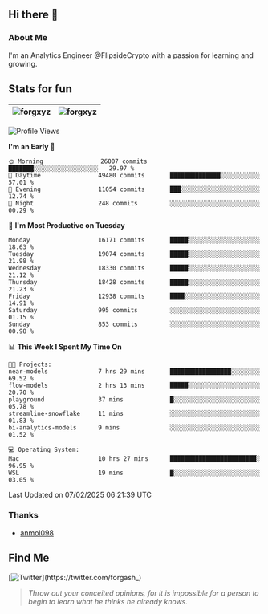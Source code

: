 ## Hi there 👋

### About Me

I'm an Analytics Engineer @FlipsideCrypto with a passion for learning and growing.
  
## Stats for fun

| <img align="center" src="https://github-readme-streak-stats.herokuapp.com/?user=forgxyz&theme=tokyonight" alt="forgxyz" /> | <img align="center" src="https://github-readme-stats.vercel.app/api?username=forgxyz&theme=tokyonight&show_icons=true" alt="forgxyz" /> |
| ------------- |------------- |


<!--START_SECTION:waka-->
![Profile Views](http://img.shields.io/badge/Profile%20Views-0-blue)

**I'm an Early 🐤** 

```text
🌞 Morning                26007 commits       ███████░░░░░░░░░░░░░░░░░░   29.97 % 
🌆 Daytime                49480 commits       ██████████████░░░░░░░░░░░   57.01 % 
🌃 Evening                11054 commits       ███░░░░░░░░░░░░░░░░░░░░░░   12.74 % 
🌙 Night                  248 commits         ░░░░░░░░░░░░░░░░░░░░░░░░░   00.29 % 
```
📅 **I'm Most Productive on Tuesday** 

```text
Monday                   16171 commits       █████░░░░░░░░░░░░░░░░░░░░   18.63 % 
Tuesday                  19074 commits       █████░░░░░░░░░░░░░░░░░░░░   21.98 % 
Wednesday                18330 commits       █████░░░░░░░░░░░░░░░░░░░░   21.12 % 
Thursday                 18428 commits       █████░░░░░░░░░░░░░░░░░░░░   21.23 % 
Friday                   12938 commits       ████░░░░░░░░░░░░░░░░░░░░░   14.91 % 
Saturday                 995 commits         ░░░░░░░░░░░░░░░░░░░░░░░░░   01.15 % 
Sunday                   853 commits         ░░░░░░░░░░░░░░░░░░░░░░░░░   00.98 % 
```


📊 **This Week I Spent My Time On** 

```text
🐱‍💻 Projects: 
near-models              7 hrs 29 mins       █████████████████░░░░░░░░   69.52 % 
flow-models              2 hrs 13 mins       █████░░░░░░░░░░░░░░░░░░░░   20.70 % 
playground               37 mins             █░░░░░░░░░░░░░░░░░░░░░░░░   05.78 % 
streamline-snowflake     11 mins             ░░░░░░░░░░░░░░░░░░░░░░░░░   01.83 % 
bi-analytics-models      9 mins              ░░░░░░░░░░░░░░░░░░░░░░░░░   01.52 % 

💻 Operating System: 
Mac                      10 hrs 27 mins      ████████████████████████░   96.95 % 
WSL                      19 mins             █░░░░░░░░░░░░░░░░░░░░░░░░   03.05 % 
```


 Last Updated on 07/02/2025 06:21:39 UTC
<!--END_SECTION:waka-->

### Thanks
 - [anmol098](https://github.com/anmol098/waka-readme-stats/)
  
## Find Me
[![Twitter](https://img.shields.io/twitter/url/https/twitter.com/forgash_.svg?style=social&label=Follow%20%40forgash_)](https://twitter.com/forgash_)


> *Throw out your conceited opinions, for it is impossible for a person to begin to learn what he thinks he already knows.* 